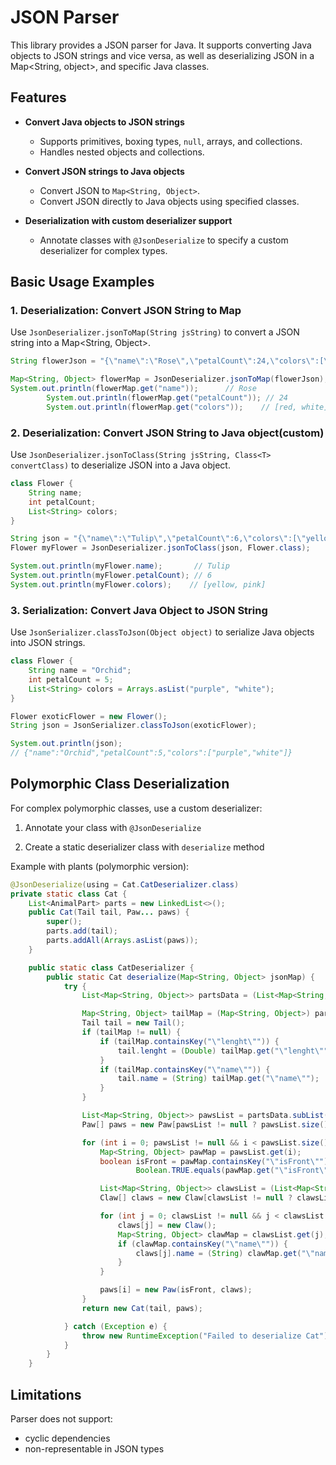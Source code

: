 # JSON Parser

This library provides a JSON parser for Java. It supports converting Java objects to JSON strings and vice versa, as well as deserializing JSON in a Map<String, object>, and specific Java classes.
## Features

- **Convert Java objects to JSON strings**
    - Supports primitives, boxing types, `null`, arrays, and collections.
    - Handles nested objects and collections.

- **Convert JSON strings to Java objects**
    - Convert JSON to `Map<String, Object>`.
    - Convert JSON directly to Java objects using specified classes.

- **Deserialization with custom deserializer support**
    - Annotate classes with `@JsonDeserialize` to specify a custom deserializer for complex types.

## Basic Usage Examples

### 1. Deserialization: Convert JSON String to Map
Use `JsonDeserializer.jsonToMap(String jsString)` to convert a JSON string into a Map<String, Object>.
```java
String flowerJson = "{\"name\":\"Rose\",\"petalCount\":24,\"colors\":[\"red\",\"white\"]}";

Map<String, Object> flowerMap = JsonDeserializer.jsonToMap(flowerJson);
System.out.println(flowerMap.get("name"));      // Rose
        System.out.println(flowerMap.get("petalCount")); // 24
        System.out.println(flowerMap.get("colors"));    // [red, white]
```

### 2. Deserialization: Convert JSON String to Java object(custom)
Use `JsonDeserializer.jsonToClass(String jsString, Class<T> convertClass)` to deserialize JSON into a Java object.
```java
class Flower {
    String name;
    int petalCount;
    List<String> colors;
}

String json = "{\"name\":\"Tulip\",\"petalCount\":6,\"colors\":[\"yellow\",\"pink\"]}";
Flower myFlower = JsonDeserializer.jsonToClass(json, Flower.class);

System.out.println(myFlower.name);       // Tulip
System.out.println(myFlower.petalCount); // 6
System.out.println(myFlower.colors);    // [yellow, pink]
```
### 3. Serialization: Convert Java Object to JSON String
Use `JsonSerializer.classToJson(Object object)` to serialize Java objects into JSON strings.
```java
class Flower {
    String name = "Orchid";
    int petalCount = 5;
    List<String> colors = Arrays.asList("purple", "white");
}

Flower exoticFlower = new Flower();
String json = JsonSerializer.classToJson(exoticFlower);

System.out.println(json);
// {"name":"Orchid","petalCount":5,"colors":["purple","white"]}
```
## Polymorphic Class Deserialization
For complex polymorphic classes, use a custom deserializer:

1. Annotate your class with `@JsonDeserialize`

2. Create a static deserializer class with `deserialize` method

Example with plants (polymorphic version):

```java
@JsonDeserialize(using = Cat.CatDeserializer.class)
private static class Cat {
    List<AnimalPart> parts = new LinkedList<>();
    public Cat(Tail tail, Paw... paws) {
        super();
        parts.add(tail);
        parts.addAll(Arrays.asList(paws));
    }

    public static class CatDeserializer {
        public static Cat deserialize(Map<String, Object> jsonMap) {
            try {
                List<Map<String, Object>> partsData = (List<Map<String, Object>>) jsonMap.get("\"parts\"");

                Map<String, Object> tailMap = (Map<String, Object>) partsData.getFirst();
                Tail tail = new Tail();
                if (tailMap != null) {
                    if (tailMap.containsKey("\"lenght\"")) {
                        tail.lenght = (Double) tailMap.get("\"lenght\"");
                    }
                    if (tailMap.containsKey("\"name\"")) {
                        tail.name = (String) tailMap.get("\"name\"");
                    }
                }

                List<Map<String, Object>> pawsList = partsData.subList(1, partsData.size());
                Paw[] paws = new Paw[pawsList != null ? pawsList.size() : 0];

                for (int i = 0; pawsList != null && i < pawsList.size(); i++) {
                    Map<String, Object> pawMap = pawsList.get(i);
                    boolean isFront = pawMap.containsKey("\"isFront\"") &&
                            Boolean.TRUE.equals(pawMap.get("\"isFront\""));

                    List<Map<String, Object>> clawsList = (List<Map<String, Object>>) pawMap.get("\"claws\"");
                    Claw[] claws = new Claw[clawsList != null ? clawsList.size() : 0];

                    for (int j = 0; clawsList != null && j < clawsList.size(); j++) {
                        claws[j] = new Claw();
                        Map<String, Object> clawMap = clawsList.get(j);
                        if (clawMap.containsKey("\"name\"")) {
                            claws[j].name = (String) clawMap.get("\"name\"");
                        }
                    }

                    paws[i] = new Paw(isFront, claws);
                }
                return new Cat(tail, paws);

            } catch (Exception e) {
                throw new RuntimeException("Failed to deserialize Cat");
            }
        }
    }
```
## Limitations
Parser does not support:
- cyclic dependencies
- non-representable in JSON types

